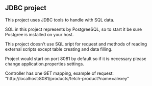 ## JDBC project

This project uses JDBC tools to handle with SQL data.

SQL in this project represents by PostgreeSQL, so to start it be sure Postgree is installed on your host.

This project doesn't use SQL sript for request and methods of reading external scripts except table creating and data filling.

Project would start on port 8081 by default so if it is necessary please change application.properties settings.

Controller has one GET mapping, example of request: "http://localhost:8081/products/fetch-product?name=alexey"